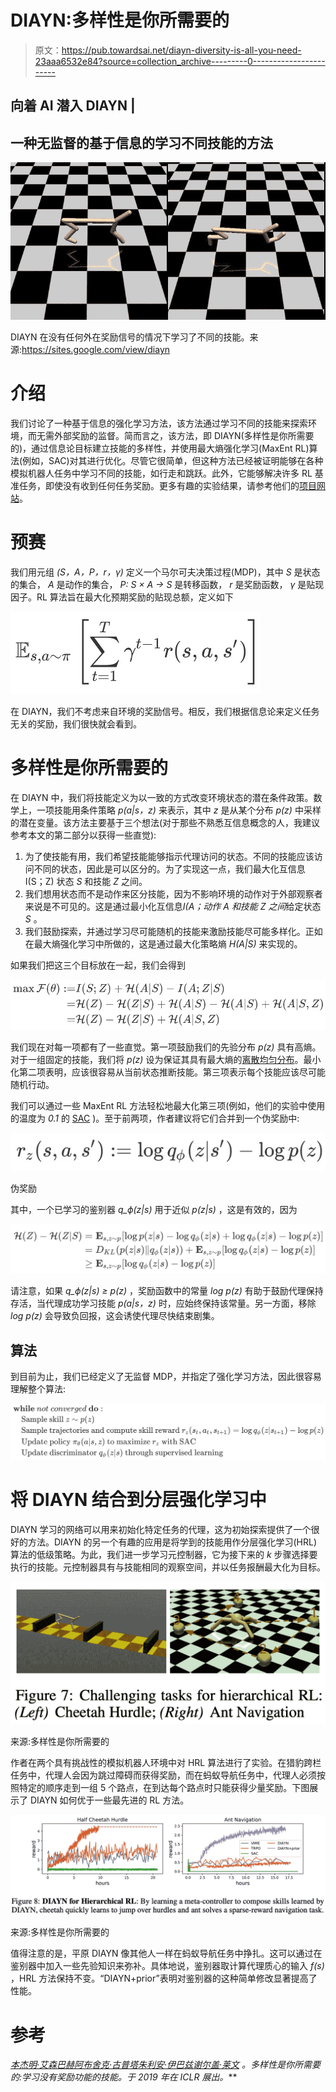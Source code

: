 # DIAYN:多样性是你所需要的

> 原文：<https://pub.towardsai.net/diayn-diversity-is-all-you-need-23aaa6532e84?source=collection_archive---------0----------------------->

## 向着 AI 潜入 DIAYN |

## 一种无监督的基于信息的学习不同技能的方法

![](img/5bf59334f8a6ed97e9837efaf9f84a9b.png)

DIAYN 在没有任何外在奖励信号的情况下学习了不同的技能。来源:https://sites.google.com/view/diayn

# 介绍

我们讨论了一种基于信息的强化学习方法，该方法通过学习不同的技能来探索环境，而无需外部奖励的监督。简而言之，该方法，即 DIAYN(多样性是你所需要的)，通过信息论目标建立技能的多样性，并使用最大熵强化学习(MaxEnt RL)算法(例如，SAC)对其进行优化。尽管它很简单，但这种方法已经被证明能够在各种模拟机器人任务中学习不同的技能，如行走和跳跃。此外，它能够解决许多 RL 基准任务，即使没有收到任何任务奖励。更多有趣的实验结果，请参考他们的[项目网站](https://sites.google.com/view/diayn)。

# 预赛

我们用元组 *(S，A，P，r，γ)* 定义一个马尔可夫决策过程(MDP)，其中 *S* 是状态的集合， *A* 是动作的集合， *P: S × A → S* 是转移函数， *r* 是奖励函数， *γ* 是贴现因子。RL 算法旨在最大化预期奖励的贴现总额，定义如下

![](img/3ae39280e2fd6f405958138501a84814.png)

在 DIAYN，我们不考虑来自环境的奖励信号。相反，我们根据信息论来定义任务无关的奖励，我们很快就会看到。

# 多样性是你所需要的

在 DIAYN 中，我们将技能定义为以一致的方式改变环境状态的潜在条件政策。数学上，一项技能用条件策略 *p(a|s，z)* 来表示，其中 *z* 是从某个分布 *p(z)* 中采样的潜在变量。该方法主要基于三个想法(对于那些不熟悉互信息概念的人，我建议参考本文的第二部分以获得一些直觉):

1.  为了使技能有用，我们希望技能能够指示代理访问的状态。不同的技能应该访问不同的状态，因此是可以区分的。为了实现这一点，我们最大化互信息 I(S；Z) 状态 *S* 和技能 *Z* 之间。
2.  我们想用状态而不是动作来区分技能，因为不影响环境的动作对于外部观察者来说是不可见的。这是通过最小化互信息*I(A；动作 *A* 和技能 *Z* 之间*给定状态 *S* 。
3.  我们鼓励探索，并通过学习尽可能随机的技能来激励技能尽可能多样化。正如在最大熵强化学习中所做的，这是通过最大化策略熵 *H(A|S)* 来实现的。

如果我们把这三个目标放在一起，我们会得到

![](img/e3235deb986cece596f7eaca19a99f4e.png)

我们现在对每一项都有了一些直觉。第一项鼓励我们的先验分布 *p(z)* 具有高熵。对于一组固定的技能，我们将 *p(z)* 设为保证其具有最大熵的[离散均匀分布](https://github.com/ben-eysenbach/sac/blob/2116fc394749ca745f093a36635a9b253da8170d/sac/algos/diayn.py#L92)。最小化第二项表明，应该很容易从当前状态推断技能。第三项表示每个技能应该尽可能随机行动。

我们可以通过一些 MaxEnt RL 方法轻松地最大化第三项(例如，他们的实验中使用的温度为 *0.1* 的 [SAC](https://arxiv.org/abs/1801.01290) )。至于前两项，作者建议将它们合并到一个伪奖励中:

![](img/1c4eddd067817f94788d879e59f44e2d.png)

伪奖励

其中，一个已学习的鉴别器 *q_ϕ(z|s)* 用于近似 *p(z|s)* ，这是有效的，因为

![](img/d0038a55314393099c55e7359027d27d.png)

请注意，如果 *q_ϕ(z|s) ≥ p(z)* ，奖励函数中的常量 *log p(z)* 有助于鼓励代理保持存活，当代理成功学习技能 *p(a|s，z)* 时，应始终保持该常量。另一方面，移除 *log p(z)* 会导致负回报，这会诱使代理尽快结束剧集。

## 算法

到目前为止，我们已经定义了无监督 MDP，并指定了强化学习方法，因此很容易理解整个算法:

![](img/2fef2b2ab0ca06f14980268c8e66b7e0.png)

# 将 DIAYN 结合到分层强化学习中

DIAYN 学习的网络可以用来初始化特定任务的代理，这为初始探索提供了一个很好的方法。DIAYN 的另一个有趣的应用是将学到的技能用作分层强化学习(HRL)算法的低级策略。为此，我们进一步学习元控制器，它为接下来的 *k* 步骤选择要执行的技能。元控制器具有与技能相同的观察空间，并以任务报酬最大化为目标。

![](img/9ea4dcc9f4af654b3aa2f11ff571d668.png)

来源:多样性是你所需要的

作者在两个具有挑战性的模拟机器人环境中对 HRL 算法进行了实验。在猎豹跨栏任务中，代理人会因为跳过障碍而获得奖励，而在蚂蚁导航任务中，代理人必须按照特定的顺序走到一组 5 个路点，在到达每个路点时只能获得少量奖励。下图展示了 DIAYN 如何优于一些最先进的 RL 方法。

![](img/d353b7940cba24a63a47afa57b4866c6.png)

来源:多样性是你所需要的

值得注意的是，平原 DIAYN 像其他人一样在蚂蚁导航任务中挣扎。这可以通过在鉴别器中加入一些先验知识来弥补。具体地说，鉴别器取计算代理质心的输入 *f(s)* ，HRL 方法保持不变。“DIAYN+prior”表明对鉴别器的这种简单修改显著提高了性能。

# 参考

[*本杰明·艾森巴赫*](https://openreview.net/profile?email=beysenba%40cs.cmu.edu)*[*阿布舍克·古普塔*](https://openreview.net/profile?email=abhigupta%40berkeley.edu)*[*朱利安·伊巴兹*](https://openreview.net/profile?email=julianibarz%40google.com)*[*谢尔盖·莱文*](https://openreview.net/profile?email=svlevine%40eecs.berkeley.edu) 。多样性是你所需要的:学习没有奖励功能的技能。于 2019 年在 ICLR 展出。***
